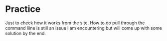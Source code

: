 # Practice
Just to check how it works from the site.
How to do pull through the command liine is still an issue i am encountering but will come up with some solution by the end.
